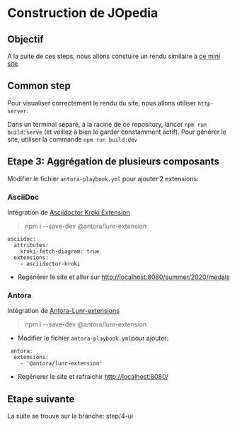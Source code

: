 # Construction de JOpedia

## Objectif

A la suite de ces steps, nous allons constuire un rendu similaire à [ce mini site](https://benjaminparisel.github.io/jopedia/).

## Common step

Pour visualiser correctement le rendu du site, nous allons utiliser `http-server`.

Dans un terminal séparé, à la racine de ce repository, lancer `npm run build:serve` (et veillez à bien le garder constamment actif).
Pour générer le site, utiliser la commande `npm run build:dev`

## Etape 3: Aggrégation de plusieurs composants

Modifier le fichier `antora-playbook.yml` pour ajouter 2 extensions:

### AsciiDoc

Intégration de [Asciidoctor Kroki Extension](https://github.com/asciidoctor/asciidoctor-kroki)

> npm i --save-dev @antora/lunr-extension

```
asciidoc:
  attributes:
    kroki-fetch-diagram: true
  extensions:
    - asciidoctor-kroki
```
- Regénérer le site et aller sur [http://localhost:8080/summer/2020/medals](http://localhost:8080/summer/2020/medals)
### Antora

Intégration de [Antora-Lunr-extensions](https://gitlab.com/antora/antora-lunr-extension)

> npm i --save-dev @antora/lunr-extension

- Modifier le fichier `antora-playbook.yml`pour ajouter:

```
 antora:
  extensions:
    - '@antora/lunr-extension'
```

- Regénerer le site et rafraichir [http://localhost:8080/](http://localhost:8080/)

## Etape suivante

La suite se trouve sur la branche: step/4-ui
